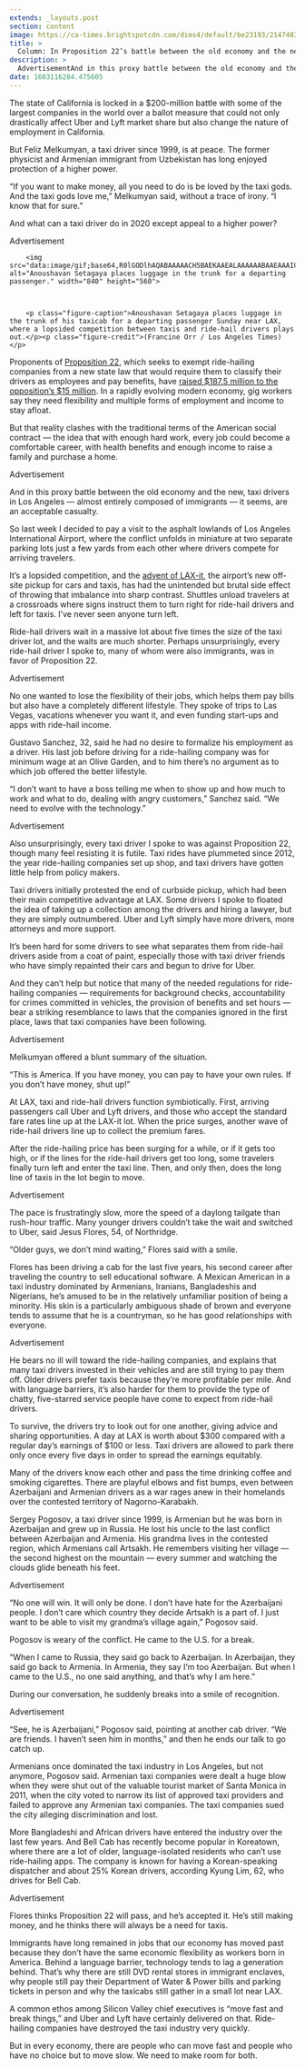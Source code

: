 ```yaml
--- 
extends: _layouts.post 
section: content 
image: https://ca-times.brightspotcdn.com/dims4/default/be23193/2147483647/strip/true/crop/5717x3001+0+555/resize/1200x630!/quality/90/?url=https%3A%2F%2Fcalifornia-times-brightspot.s3.amazonaws.com%2Ffc%2F14%2Ff2225ef249249e28474f91a2a4fe%2Fla-photos-1staff-634426-a-photo-of-the-immigrant-cultures-at-lax-taxi-cab-waiting-lot-02.FO.jpg 
title: > 
  Column: In Proposition 22’s battle between the old economy and the new, taxi drivers look for hope 
description: > 
  AdvertisementAnd in this proxy battle between the old economy and the new, taxi drivers in Los Angeles — almost entirely composed of immigrants — it seems, are an acceptable casualty.Shuttles unload travelers at a crossroads where signs instruct them to turn right for ride-hail drivers and left for taxis.Ride-hail drivers wait in a massive lot about five times the size of the taxi driver lot, and the waits are much shorter.Taxi rides have plummeted since 2012, the year ride-hailing companies set up shop, and taxi drivers have gotten little help from policy makers.Taxi drivers initially protested the end of curbside pickup, which had been their main competitive advantage at LAX. 
date: 1603116284.475605 
--- 
```

<div><p>The state of California is locked in a $200-million battle with some of the largest companies in the world over a ballot measure that could not only drastically affect Uber and Lyft market share but also change the nature of employment in California.</p><p>But Feliz Melkumyan, a taxi driver since 1999, is at peace. The former physicist and Armenian immigrant from Uzbekistan has long enjoyed protection of a higher power.</p><p>&#8220;If you want to make money, all you need to do is be loved by the taxi gods. And the taxi gods love me,&#8221; Melkumyan said, without a trace of irony. &#8220;I know that for sure.&#8221;</p><p>And what can a taxi driver do in 2020 except appeal to a higher power?</p><p class="google-dfp-ad-caption">Advertisement</p>
    <p id="google-ad610b5150-c6c1-4336-b397-4c52a8d9fbd6" class="google-dfp-ad injected">
        <p class="google-dfp-ad-placeholder"></p>
    </p>
<p></p>
    
        <img src="data:image/gif;base64,R0lGODlhAQABAAAAACH5BAEKAAEALAAAAAABAAEAAAICTAEAOw==" alt="Anoushavan Setagaya places luggage in the trunk for a departing passenger." width="840" height="560">
    
    
    
        <p class="figure-caption">Anoushavan Setagaya places luggage in the trunk of his taxicab for a departing passenger Sunday near LAX, where a lopsided competition between taxis and ride-hail drivers plays out.</p><p class="figure-credit">(Francine Orr / Los Angeles Times)</p>
        
<p>Proponents of <a class="link" href="https://calmatters.org/election-2020-guide/proposition-22-gig-workers-ab-5/" target="_blank">Proposition 22</a>, which seeks to exempt ride-hailing companies from a new state law that would require them to classify their drivers as employees and pay benefits, have <a class="link" href="https://www.latimes.com/california/story/2020-10-16/skelton-proposition-22-uber-lyft-independent-contractors" target="_blank">raised $187.5 million to the opposition&#8217;s $15 million</a>. In a rapidly evolving modern economy, gig workers say they need flexibility and multiple forms of employment and income to stay afloat.</p><p>But that reality clashes with the traditional terms of the American social contract &#8212; the idea that with enough hard work, every job could become a comfortable career, with health benefits and enough income to raise a family and purchase a home.</p><p class="google-dfp-ad-caption">Advertisement</p>
    <p id="google-adfeb882ad-f663-4363-9ecd-3c3c029af732" class="google-dfp-ad injected">
        <p class="google-dfp-ad-placeholder"></p>
    </p>
<p></p><p id="nativo_1"></p><p>And in this proxy battle between the old economy and the new, taxi drivers in Los Angeles &#8212; almost entirely composed of immigrants &#8212; it seems, are an acceptable casualty.</p><p>So last week I decided to pay a visit to the asphalt lowlands of Los Angeles International Airport, where the conflict unfolds in miniature at two separate parking lots just a few yards from each other where drivers compete for arriving travelers.</p><p>It&#8217;s a lopsided competition, and the <a class="link" href="https://www.latimes.com/travel/story/2019-11-16/lax-ride-hail-lax-uber-lyft-taxi" target="_blank">advent of LAX-it</a>, the airport&#8217;s new off-site pickup for cars and taxis, has had the unintended but brutal side effect of throwing that imbalance into sharp contrast. Shuttles unload travelers at a crossroads where signs instruct them to turn right for ride-hail drivers and  left for taxis. I&#8217;ve never seen anyone turn left.</p><p>Ride-hail drivers wait in a massive lot about five times the size of the taxi driver lot, and the waits are much shorter. Perhaps unsurprisingly, every ride-hail driver I spoke to, many of whom were also immigrants, was in favor of Proposition 22.</p><p class="google-dfp-ad-caption">Advertisement</p>
    <p id="google-ad3b1d19b9-c0b6-4e8f-a798-ffa195101c63" class="google-dfp-ad injected">
        <p class="google-dfp-ad-placeholder"></p>
    </p>
<p>No one wanted to lose the flexibility of their jobs, which helps them pay bills but also have a completely different lifestyle. They spoke of trips to Las Vegas, vacations whenever you want it, and even funding start-ups and apps with ride-hail income.</p><p>Gustavo Sanchez, 32, said he had no desire to formalize his employment as a driver. His last job before driving for a ride-hailing company was for minimum wage at an Olive Garden, and to him there&#8217;s no argument as to which job offered the better lifestyle.</p><p>&#8220;I don&#8217;t want to have a boss telling me when to show up and how much to work and what to do, dealing with angry customers,&#8221; Sanchez said. &#8220;We need to evolve with the technology.&#8221;</p><p class="google-dfp-ad-caption">Advertisement</p>
    <p id="google-ada3261607-9272-42ed-aef8-586ee8006dd8" class="google-dfp-ad injected">
        <p class="google-dfp-ad-placeholder"></p>
    </p>
<p>Also unsurprisingly, every taxi driver I spoke to was against Proposition 22, though many feel resisting it is futile. Taxi rides have plummeted since 2012, the year ride-hailing companies set up shop, and taxi drivers have gotten little help from policy makers.</p><p>Taxi drivers initially protested the end of curbside pickup, which had been their main competitive advantage at LAX. Some drivers I spoke to floated the idea of taking up a collection among the drivers and hiring a lawyer,  but they are simply outnumbered. Uber and Lyft simply have more drivers, more attorneys and more support.</p><p>It&#8217;s been hard for some drivers to see what separates them from ride-hail drivers aside from a coat of paint, especially those with taxi driver friends who have simply repainted their cars and begun to drive for Uber.</p><p>And they can&#8217;t help but notice that many of the needed regulations for  ride-hailing companies &#8212; requirements for background checks, accountability for crimes committed in vehicles, the provision of benefits and set hours &#8212; bear a striking resemblance to laws that the companies ignored in the first place, laws that taxi companies have been following.</p><p class="google-dfp-ad-caption">Advertisement</p>
    <p id="google-ad713eb22a-793b-41e1-bab5-b6fced377930" class="google-dfp-ad injected">
        <p class="google-dfp-ad-placeholder"></p>
    </p>
<p>Melkumyan offered a blunt summary of the situation.</p><p>&#8220;This is America. If you have money, you can pay to have your own rules. If you don&#8217;t have money, shut up!&#8221;</p><p>At LAX, taxi and ride-hail drivers function symbiotically. First, arriving passengers call Uber and Lyft drivers, and those who accept the standard fare rates line up at the LAX-it lot. When the price surges, another wave of ride-hail drivers line up to collect the premium fares.</p><p>After the ride-hailing price has been surging for a while, or if it gets too high, or if the lines for the ride-hail drivers get too long, some travelers finally turn left and enter the taxi line. Then, and only then, does the long line of taxis in the lot begin to move.</p><p class="google-dfp-ad-caption">Advertisement</p>
    <p id="google-adc90ec1cf-c1db-4958-a83c-bd97d2e25dc5" class="google-dfp-ad injected">
        <p class="google-dfp-ad-placeholder"></p>
    </p>
<p>The pace is frustratingly slow, more the speed of a daylong tailgate than rush-hour traffic. Many younger drivers couldn&#8217;t take the wait and switched to Uber, said Jesus Flores, 54, of Northridge.</p><p>&#8220;Older guys, we don&#8217;t mind waiting,&#8221; Flores said with a smile.</p><p>Flores has been driving a cab for the last five years, his second career after traveling the country to sell educational software. A Mexican American in a taxi industry dominated by Armenians, Iranians, Bangladeshis and Nigerians, he&#8217;s amused to be in the relatively unfamiliar position of being a minority. His skin is a particularly ambiguous shade of brown and everyone tends to assume that he is a countryman, so he has good relationships with everyone.</p><p class="google-dfp-ad-caption">Advertisement</p>
    <p id="google-adbb69df4d-95f7-4cbd-b133-c1e594f2a54c" class="google-dfp-ad injected">
        <p class="google-dfp-ad-placeholder"></p>
    </p>
<p>He bears no ill will toward the ride-hailing companies, and explains that many taxi drivers invested in their vehicles and are still trying to pay them off. Older drivers prefer taxis because  they&#8217;re more profitable per mile. And with language barriers, it&#8217;s also harder for them to provide the type of chatty, five-starred service people have come to expect from ride-hail drivers.</p><p>To survive, the drivers try to look out for one another, giving  advice and sharing opportunities. A day at LAX is worth about $300 compared with a regular day&#8217;s earnings of $100 or less. Taxi drivers are allowed to park there only once every five days in order to spread the earnings equitably.</p><p>Many of the drivers know each other and pass the time drinking coffee and smoking cigarettes. There are playful elbows and fist bumps, even between Azerbaijani and Armenian drivers as a war rages anew in their homelands over the contested territory of Nagorno-Karabakh.</p><p>Sergey Pogosov, a taxi driver since 1999, is Armenian but he was born in Azerbaijan and grew up in Russia. He lost his uncle to the last conflict between Azerbaijan and Armenia. His grandma lives in the contested region, which Armenians call Artsakh. He remembers visiting her village &#8212; the second highest on the mountain &#8212; every summer and watching the clouds glide beneath his feet.</p><p class="google-dfp-ad-caption">Advertisement</p>
    <p id="google-addf3714f5-0fae-416a-a83a-cef3e6017ddf" class="google-dfp-ad injected">
        <p class="google-dfp-ad-placeholder"></p>
    </p>
<p>&#8220;No one will win. It will only be done. I don&#8217;t have hate for the Azerbaijani people. I don&#8217;t care which country they decide Artsakh is a part of. I just want to be able to visit my grandma&#8217;s village again,&#8221; Pogosov said.</p><p>Pogosov is weary of the conflict. He came to the U.S. for a break.</p><p>&#8220;When I came to Russia, they said go back to Azerbaijan. In Azerbaijan, they said go back to Armenia. In Armenia, they say I&#8217;m too Azerbaijan. But when I came to the U.S., no one said anything, and that&#8217;s why I am here.&#8221;</p><p>During our conversation, he suddenly breaks into a smile of recognition.</p><p class="google-dfp-ad-caption">Advertisement</p>
    <p id="google-adf2220af5-d28e-42f6-98c5-68b9fe214987" class="google-dfp-ad injected">
        <p class="google-dfp-ad-placeholder"></p>
    </p>
<p>&#8220;See, he is Azerbaijani,&#8221; Pogosov said, pointing at another cab driver. &#8220;We are friends. I haven&#8217;t seen him in months,&#8221; and then he ends our talk to go catch up.</p><p>Armenians once dominated the taxi industry in Los Angeles, but not anymore, Pogosov said. Armenian taxi companies were dealt a huge blow when they were shut out of the valuable tourist market of Santa Monica in 2011, when the city voted to narrow its list of approved taxi providers and failed to approve any Armenian taxi companies. The taxi companies sued the city alleging discrimination and lost.</p><p>More Bangladeshi and African drivers have entered the industry over the last few years. And Bell Cab has recently become popular in Koreatown, where there are a lot of older, language-isolated residents who can&#8217;t use ride-hailing apps. The company is known for having a Korean-speaking dispatcher and about 25% Korean drivers, according Kyung Lim, 62, who drives for Bell Cab.</p><p class="google-dfp-ad-caption">Advertisement</p>
    <p id="google-ad656bf660-0048-4ddb-bf34-16b84535095b" class="google-dfp-ad injected">
        <p class="google-dfp-ad-placeholder"></p>
    </p>
<p>Flores thinks Proposition 22 will pass, and he&#8217;s accepted it. He&#8217;s still making money, and he thinks there will always be a need for taxis.</p><p>Immigrants have long remained in jobs that our economy has moved past because they don&#8217;t have the same economic flexibility as workers born in America. Behind a language barrier, technology tends to lag a generation behind. That&#8217;s why there are still DVD rental stores in immigrant enclaves, why people still pay their Department of Water &amp; Power bills and parking tickets in person and why the taxicabs still gather in a small lot near LAX.</p><p>A common ethos among Silicon Valley chief executives is &#8220;move fast and break things,&#8221; and Uber and Lyft have certainly delivered on that. Ride-hailing companies have destroyed the taxi industry very quickly.</p><p>But in every economy, there are people who can move fast and people who have no choice but to move slow. We need to make room for both.</p></div>